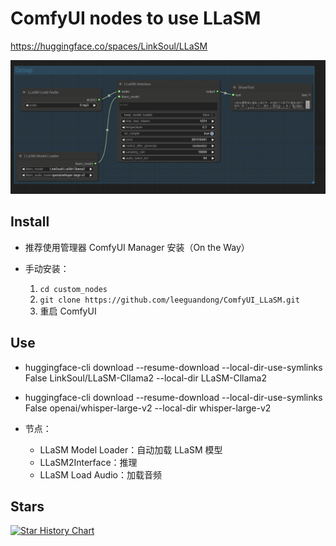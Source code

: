 # ComfyUI nodes to use LLaSM

https://huggingface.co/spaces/LinkSoul/LLaSM

![image](preview.png)

## Install

- 推荐使用管理器 ComfyUI Manager 安装（On the Way）

- 手动安装：
    1. `cd custom_nodes`
    2. `git clone https://github.com/leeguandong/ComfyUI_LLaSM.git`
    3. 重启 ComfyUI


## Use

- huggingface-cli download --resume-download --local-dir-use-symlinks False LinkSoul/LLaSM-Cllama2 --local-dir LLaSM-Cllama2
- huggingface-cli download --resume-download --local-dir-use-symlinks False openai/whisper-large-v2 --local-dir whisper-large-v2

- 节点：

   - LLaSM Model Loader：自动加载 LLaSM 模型
   - LLaSM2Interface：推理
   - LLaSM Load Audio：加载音频


## Stars 

[![Star History Chart](https://api.star-history.com/svg?repos=leeguandong/ComfyUI_LLaSM&type=Date)](https://star-history.com/#leeguandong/ComfyUI_LLaSM&Date)

